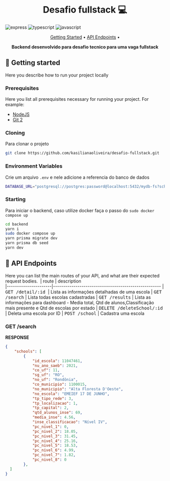 [JAVASCRIPT__BADGE]: https://img.shields.io/badge/Javascript-000?style=for-the-badge&logo=javascript
[TYPESCRIPT__BADGE]: https://img.shields.io/badge/typescript-D4FAFF?style=for-the-badge&logo=typescript
[EXPRESS__BADGE]: https://img.shields.io/badge/express-005CFE?style=for-the-badge&logo=express


<h1 align="center" style="font-weight: bold;">Desafio fullstack 💻</h1>

![express][EXPRESS__BADGE]
![typescript][TYPESCRIPT__BADGE]
![javascript][JAVASCRIPT__BADGE]


<p align="center">
 <a href="#started">Getting Started</a> • 
  <a href="#routes">API Endpoints</a> •
</p>

<p align="center">
  <b>Backend desenvolvido para desafio tecnico para uma vaga fullstack</b>
</p>

<h2 id="started">🚀 Getting started</h2>

Here you describe how to run your project locally

<h3>Prerequisites</h3>

Here you list all prerequisites necessary for running your project. For example:

- [NodeJS](https://github.com/)
- [Git 2](https://github.com)

<h3>Cloning</h3>

Para clonar o projeto

```bash
git clone https://github.com/kasilianaoliveira/desafio-fullstack.git
```

<h3> Environment Variables</h2>

Crie um arquivo `.env` e nele adicione a referencia do banco de dados

```bash
DATABASE_URL="postgresql://postgres:password@localhost:5432/mydb-fs?schema=public"
```

<h3>Starting</h3>

Para iniciar o backend, caso utilize docker faça o passo do `sudo docker compose up`

```bash
cd backend
yarn i
sudo docker compose up
yarn prisma migrate dev
yarn prisma db seed
yarn dev
``````

<h2 id="routes">📍 API Endpoints</h2>

Here you can list the main routes of your API, and what are their expected request bodies.
​
| route                | description                                          
|----------------------|-----------------------------------------------------
| <kbd>GET /detail/:id </kbd>   | Lista as informações detalhadas de uma escola 
| <kbd>GET /search</kbd>        | Lista todas escolas cadastradas
| <kbd>GET /results</kbd>       | Lista as informações para dashboard - Media total, Qtd de alunos,Classificação mais presente e Qtd de escolas por estado
| <kbd>DELETE /deleteSchool/:id</kbd>   | Deleta uma escola por ID
| <kbd>POST /school</kbd>   | Cadastra uma escola

<h3 id="get-auth-detail">GET /search</h3>

**RESPONSE**
```json
{
 	"schools": [
		{
			"id_escola": 11047461,
			"nu_ano_saeb": 2021,
			"co_uf": 11,
			"sg_uf": "RO",
			"no_uf": "Rondônia",
			"co_municipio": 1100015,
			"no_municipio": "Alta Floresta D'Oeste",
			"no_escola": "EMEIEF 17 DE JUNHO",
			"tp_tipo_rede": 3,
			"tp_localizacao": 1,
			"tp_capital": 2,
			"qtd_alunos_inse": 69,
			"media_inse": 4.56,
			"inse_classificacao": "Nível IV",
			"pc_nivel_1": 0,
			"pc_nivel_2": 18.05,
			"pc_nivel_3": 31.45,
			"pc_nivel_4": 25.16,
			"pc_nivel_5": 18.53,
			"pc_nivel_6": 4.99,
			"pc_nivel_7": 1.82,
			"pc_nivel_8": 0
		},
  ]
}
```
